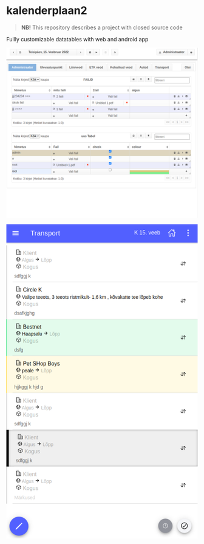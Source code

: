 # kalenderplaan2

> __NB!__ This repository describes a project with closed source code

Fullly customizable datatables with web and android app


 ![Web App](web.png)

 ![Android App](app.png)
